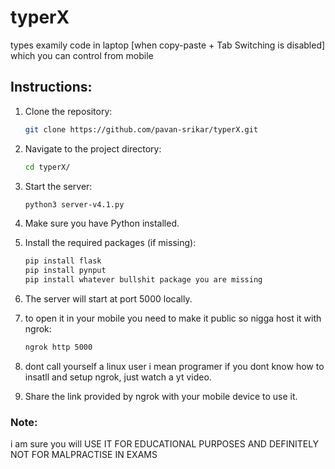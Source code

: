 # typerX

types examily code in laptop [when copy-paste + Tab Switching is disabled] which you can control from mobile

## Instructions:

1. Clone the repository:
    ```sh
    git clone https://github.com/pavan-srikar/typerX.git
    ```

2. Navigate to the project directory:
    ```sh
    cd typerX/
    ```

3. Start the server:
    ```sh
    python3 server-v4.1.py
    ```

4. Make sure you have Python installed.

5. Install the required packages (if missing):
    ```sh
    pip install flask
    pip install pynput
    pip install whatever bullshit package you are missing
    ```

6. The server will start at port 5000 locally.

7. to open it in your mobile you need to make it public so nigga host it with ngrok:
    ```sh
    ngrok http 5000
    ```

8. dont call yourself a linux user i mean programer if you dont know how to insatll and setup ngrok, just watch a yt video.

9. Share the link provided by ngrok with your mobile device to use it.

### Note:

i am sure you will USE IT FOR EDUCATIONAL PURPOSES AND DEFINITELY NOT FOR MALPRACTISE IN EXAMS
